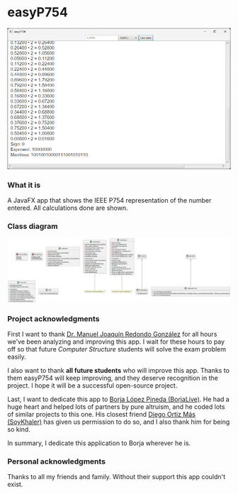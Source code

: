 # easyP754

![easyP754 output for 3.1415](src/main/resources/demo.png)

### What it is

A JavaFX app that shows the IEEE P754 representation of the number entered. All calculations done are shown.

### Class diagram

![easyP754 output for 3.1415](src/main/resources/uml.png)

### Project acknowledgments

First I want to
thank [Dr. Manuel Joaquín Redondo González](https://produccioncientifica.uhu.es/investigadores/211190/detalle?lang=en)
for all hours we've been analyzing and improving this app.
I wait for these hours to pay off so that future _Computer Structure_ students will solve the exam problem easily.

I also want to thank **all future students** who will improve this app. Thanks to them easyP754 will keep improving, and
they deserve recognition in the project. I hope it will be a successful open-source project.

Last, I want to dedicate this app to [Borja López Pineda (BorjaLive)](https://github.com/BorjaLive). He had a huge
heart and helped lots of
partners by pure altruism, and he coded lots of similar projects to this one.
His closest friend [Diego Ortiz Más (SoyKhaler)](https://github.com/soykhaler) has given us permission to do so, and I
also thank him for being so
kind.

In summary, I dedicate this application to Borja wherever he is.

### Personal acknowledgments

Thanks to all my friends and family. Without their support this app couldn't exist.